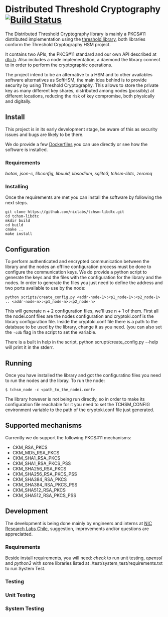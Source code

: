 # Distributed Threshold Cryptography [![Build Status](https://travis-ci.org/niclabs/tchsm-libdtc.svg?branch=master)](https://travis-ci.org/niclabs/tchsm-libdtc)

The Distributed Threshold Cryptography library is mainly a PKCS#11 distributed implementation using the [threshold library](https://github.com/niclabs/tchsm-libtc), both libraries conform the Threshold Cryptography HSM project.

It contains two APIs, the PKCS#11 standard and our own API described at [dtc.h](https://github.com/niclabs/tchsm-libdtc/blob/master/src/include/dtc.h). Also includes a node implementation, a daemond the library connect to in order to perform the cryptographic operations.

The project intend to be an alternative to a HSM and to other availables software alternatives as SoftHSM, the main idea behind is to provide security by using Threshold Cryptography. This allows to store the private key as many different key shares, distributed among nodes (possibly) at different locations, reducing the risk of key compromise, both physically and digitally.

## Install

This project is in its early development stage, be aware of this as security issues and bugs are likely to be there.

We do provide a few [Dockerfiles](https://github.com/niclabs/docker/tree/master/tchsm) you can use directly or see how the software is installed.

### Requirements

*botan, json-c, libconfig, libuuid, libsodium, sqlite3, tchsm-libtc, zeromq*

### Installing

Once the requirements are met you can install the software by following the next steps.

```shell
git clone https://github.com/niclabs/tchsm-libdtc.git
cd tchsm-libdtc
mkdir build
cd build
cmake ..
make install
```
## Configuration

To perform authenticated and encrypted communication between the library and the nodes an offline configuration process must be done to configure the communication keys. We do provide a python script to generate the keys and the files with the configuration for the library and the nodes. In order to generate the files you just need to define the address and two ports available to use by the node:

```shell
python scripts/create_config.py <addr-node-1>:<p1_node-1>:<p2_node-1> .. <addr-node-n>:<p1_node-n>:<p2_node-n>
```

This will generate n + 2 configuration files, we'll use n + 1 of them. First all the nodei.conf files are the nodes configuration and cryptoki.conf is the library configuration file.
Inside the cryptoki.conf file there is a path to the database to be used by the library, change it as you need. (you can also set the ```-cdb``` flag in the script to set the variable.

There is a built in help in the script, python scrupt/create_config.py --help will print it in the stderr.

## Running

Once you have installed the library and got the configuratino files you need to run the nodes and the libray. To run the node:

```shell
$ tchsm_node -c <path_to_the_nodei.conf>
```

The library however is not being run directly, so in order to make its configuration file reachable for it you need to set the TCHSM_CONFIG environment variable to the path of the cryptoki.conf file just generated.

## Supported mechanisms

Currently we do support the following PKCS#11 mechanisms:

* CKM_RSA_PKCS
* CKM_MD5_RSA_PKCS
* CKM_SHA1_RSA_PKCS
* CKM_SHA1_RSA_PKCS_PSS
* CKM_SHA256_RSA_PKCS
* CKM_SHA256_RSA_PKCS_PSS
* CKM_SHA384_RSA_PKCS
* CKM_SHA384_RSA_PKCS_PSS
* CKM_SHA512_RSA_PKCS
* CKM_SHA512_RSA_PKCS_PSS

## Development

The development is being done mainly by engineers and interns at [NIC Research Labs Chile](http://niclabs.cl), suggestion, improvements and/or questions are appreciatted.

### Requirements

Beside install requirements, you will need: *check* to run unit testing, *openssl* and *python3* with some libraries listed at ./test/system_test/requirements.txt to run System Test.

### Testing

### Unit Testing

### System Testing
